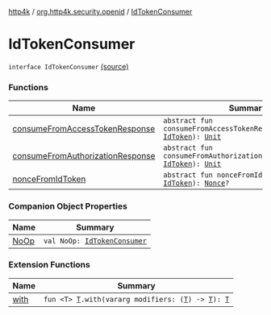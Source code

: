 [http4k](../../index.md) / [org.http4k.security.openid](../index.md) / [IdTokenConsumer](./index.md)

# IdTokenConsumer

`interface IdTokenConsumer` [(source)](https://github.com/http4k/http4k/blob/master/http4k-security-oauth/src/main/kotlin/org/http4k/security/openid/IdTokenConsumer.kt#L3)

### Functions

| Name | Summary |
|---|---|
| [consumeFromAccessTokenResponse](consume-from-access-token-response.md) | `abstract fun consumeFromAccessTokenResponse(idToken: `[`IdToken`](../-id-token/index.md)`): `[`Unit`](https://kotlinlang.org/api/latest/jvm/stdlib/kotlin/-unit/index.html) |
| [consumeFromAuthorizationResponse](consume-from-authorization-response.md) | `abstract fun consumeFromAuthorizationResponse(idToken: `[`IdToken`](../-id-token/index.md)`): `[`Unit`](https://kotlinlang.org/api/latest/jvm/stdlib/kotlin/-unit/index.html) |
| [nonceFromIdToken](nonce-from-id-token.md) | `abstract fun nonceFromIdToken(idToken: `[`IdToken`](../-id-token/index.md)`): `[`Nonce`](../-nonce/index.md)`?` |

### Companion Object Properties

| Name | Summary |
|---|---|
| [NoOp](-no-op.md) | `val NoOp: `[`IdTokenConsumer`](./index.md) |

### Extension Functions

| Name | Summary |
|---|---|
| [with](../../org.http4k.core/with.md) | `fun <T> `[`T`](../../org.http4k.core/with.md#T)`.with(vararg modifiers: (`[`T`](../../org.http4k.core/with.md#T)`) -> `[`T`](../../org.http4k.core/with.md#T)`): `[`T`](../../org.http4k.core/with.md#T) |
